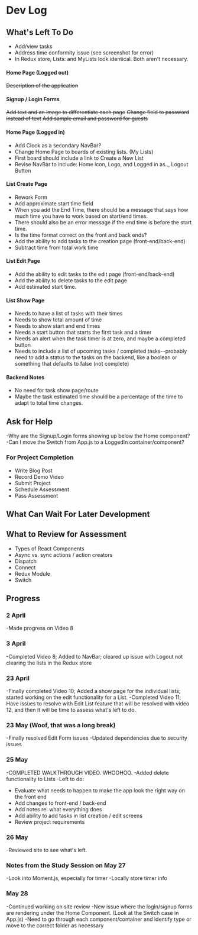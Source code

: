 # Dev Log

## What's Left To Do
* Add/view tasks
* Address time conformity issue (see screenshot for error)
* In Redux store, Lists: and MyLists look identical. Both aren't necessary.

#### Home Page (Logged out)
~~Description of the application~~

#### Signup / Login Forms
~~Add text and an image to differentiate each page~~
~~Change field to password instead of text~~
~~Add sample email and password for guests~~

#### Home Page (Logged in)
* Add Clock as a secondary NavBar?
* Change Home Page to boards of existing lists. (My Lists)
* First board should include a link to Create a New List
* Revise NavBar to include: Home icon, Logo, and Logged in as.., Logout Button

#### List Create Page
* Rework Form
* Add approximate start time field
* When you add the End Time, there should be a message that says how much time you have to work based on start/end times.
* There should also be an error message if the end time is before the start time.
* Is the time format correct on the front and back ends?
* Add the ability to add tasks to the creation page (front-end/back-end)
* Subtract time from total work time

#### List Edit Page
* Add the ability to edit tasks to the edit page (front-end/back-end)
* Add the ability to delete tasks to the edit page
* Add estimated start time.

#### List Show Page
* Needs to have a list of tasks with their times
* Needs to show total amount of time
* Needs to show start and end times
* Needs a start button that starts the first task and a timer
* Needs an alert when the task timer is at zero, and maybe a completed button
* Needs to include a list of upcoming tasks / completed tasks--probably need to add a status to the tasks on the backend, like a boolean or something that defaults to false (not complete)

#### Backend Notes
* No need for task show page/route
* Maybe the task estimated time should be a percentage of the time to adapt to total time changes.

## Ask for Help
-Why are the Signup/Login forms showing up below the Home component?
-Can I move the Switch from App.js to a LoggedIn container/component?

### For Project Completion
* Write Blog Post
* Record Demo Video
* Submit Project
* Schedule Assessment
* Pass Assessment

## What Can Wait For Later Development


## What to Review for Assessment
* Types of React Components
* Async vs. sync actions / action creators
* Dispatch
* Connect
* Redux Module
* Switch

## Progress
### 2 April
-Made progress on Video 8

### 3 April
-Completed Video 8; Added to NavBar; cleared up issue with Logout not clearing the lists in the Redux store

### 23 April
-Finally completed Video 10; Added a show page for the individual lists; started working on the edit functionality for a List.
-Completed Video 11; Have issues to resolve with Edit List feature that will be resolved with video 12, and then it will be time to assess what's left to do.

### 23 May (Woof, that was a long break)
-Finally resolved Edit Form issues
-Updated dependencies due to security issues

### 25 May
-COMPLETED WALKTHROUGH VIDEO. WHOOHOO.
-Added delete functionality to Lists
-Left to do:
* Evaluate what needs to happen to make the app look the right way on the front end
* Add changes to front-end / back-end
* Add notes re: what everything does
* Add ability to add tasks in list creation / edit screens
* Review project requirements

### 26 May
-Reviewed site to see what's left.

### Notes from the Study Session on May 27
-Look into Moment.js, especially for timer
-Locally store timer info

### May 28
-Continued working on site review
-New issue where the login/signup forms are rendering under the Home Component. (Look at the Switch case in App.js)
-Need to go through each component/container and identify type or move to the correct folder as necessary
